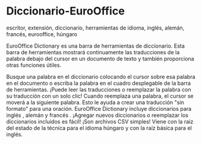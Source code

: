 # Diccionario-EuroOffice
escritor, extensión, diccionario, herramientas de idioma, inglés, alemán, francés, eurooffice, húngaro

EuroOffice Dictionary es una barra de herramientas de diccionario. Esta barra de herramientas mostrará continuamente las traducciones de la palabra debajo del cursor en un documento de texto y también proporciona otras funciones útiles.

Busque una palabra en el diccionario colocando el cursor sobre esa palabra en el documento o escriba la palabra en el cuadro desplegable de la barra de herramientas.
¡Puede leer las traducciones o reemplazar la palabra con su traducción con un solo clic!
Cuando reemplaza una palabra, el cursor se moverá a la siguiente palabra. Esto le ayuda a crear una traducción "sin formato" para una oración.
EuroOffice Dictionary incluye diccionarios para inglés , alemán y francés .
¡Agregar nuevos diccionarios o reemplazar los diccionarios incluidos es fácil! ¡Son archivos CSV simples!
Viene con la raíz del estado de la técnica para el idioma húngaro y con la raíz básica para el inglés.
